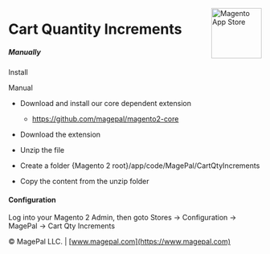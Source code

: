 <a href="http://www.magepal.com" title="Magento Extension Store" ><img src="https://image.ibb.co/dHBkYH/Magepal_logo.png" width="100" align="right" alt="Magento App Store" /></a>

# Cart Quantity Increments

##### Manually
Install 

Manual
* Download and install our core dependent extension
    - https://github.com/magepal/magento2-core

* Download the extension
* Unzip the file
* Create a folder {Magento 2 root}/app/code/MagePal/CartQtyIncrements
* Copy the content from the unzip folder

#### Configuration

Log into your Magento 2 Admin, then goto Stores -> Configuration -> MagePal -> Cart Qty Increments

© MagePal LLC. | [www.magepal.com](https://www.magepal.com)

